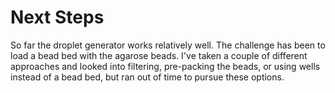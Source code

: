 # Next Steps

So far the droplet generator works relatively well. The challenge has been to load a bead bed with the agarose beads. I've taken a couple of different approaches and looked into filtering, pre-packing the beads, or using wells instead of a bead bed, but ran out of time to pursue these options.